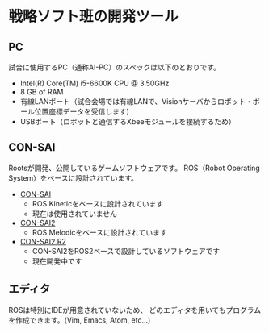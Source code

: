 # 戦略ソフト班の開発ツール

## PC

試合に使用するPC（通称AI-PC）のスペックは以下のとおりです。

* Intel(R) Core(TM) i5-6600K CPU @ 3.50GHz
* 8 GB of RAM
* 有線LANポート（試合会場では有線LANで、Visionサーバからロボット・ボール位置座標データを受信します)
* USBポート（ロボットと通信するXbeeモジュールを接続するため）

## CON-SAI

Rootsが開発、公開しているゲームソフトウェアです。
ROS（Robot Operating System）をベースに設計されています。

- [CON-SAI](https://github.com/SSL-Roots/CON-SAI)
    - ROS Kineticをベースに設計されています
    - 現在は使用されていません
- [CON-SAI2](https://github.com/SSL-Roots/consai2)
    - ROS Melodicをベースに設計されています
- [CON-SAI2 R2](https://github.com/SSL-Roots/consai2r2)
    - CON-SAI2をROS2ベースで設計しているソフトウェアです
    - 現在開発中です

## エディタ

ROSは特別にIDEが用意されていないため、
どのエディタを用いてもプログラムを作成できます。(Vim, Emacs, Atom, etc...)
